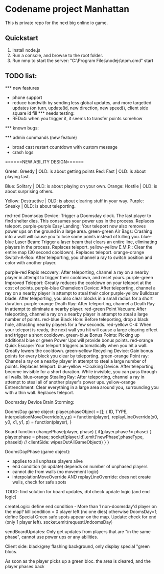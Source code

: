 # Codename project Manhattan

This is private repo for the next big online io game.

## Quickstart

1. Install node.js
2. Run a console, and browse to the root folder.
3. Run nmp to start the server: "C:\Program Files\nodejs\npm.cmd" start

## TODO list:

*** new features
- phone support
- reduce bandwith by sending less global updates, and more targetted updates (on turn, update(id, new direction, new speed)), client side square id fill
*** needs testing:
- REDx4: when you trigger it, it seems to transfer points somehow

*** known bugs:

*** admin commands (new feature)
- broad cast restart countdown with custom message
- crash logs

======NEW ABILITY DESIGN======

Green:	Greedy		| OLD: is about getting points
Red:	Fast		| OLD: is about playing fast.

Blue:	Solitary	| OLD: is about playing on your own.
Orange:	Hostile		| OLD: is about surprising others.

Yellow: Destructive	| OLD: is about clearing stuff in your way.
Purple: Sneaky		| OLD: is about teleporting.



red-red			Doomsday Device: Trigger a Doomsday clock. The last player to find shelter dies. This consumes your power ups in the process. Replaces teleport.
purple-purple	Easy Landing: Your teleport now also removes power ups on the ground in a large area.
green-green		Air Bags: Crashing into a wall will cause you to lose some points instead of killing you.
blue-blue		Laser Beam: Trigger a laser beam that clears an entire line, eliminating players in the process. Replaces teleport.
yellow-yellow 	E.M.P.: Clear the entire map (30 second cooldown). Replaces teleport.
orange-orange	Switch-A-Roo: After teleporting, you channel a ray to switch position and color with another player.

purple-red		Rapid recovery: After teleporting, channel a ray on a nearby player in attempt to trigger their cooldown, and reset yours.
purple-green	Improved Teleport: Greatly reduces the cooldown on your teleport at the cost of points.
purple-blue		Chameleon Device: After teleporting, channel a ray on a nearby player in attempt to steal their color
purple-yellow	Bulldozer blade: After teleporting, you also clear blocks in a small radius for a short duration.
purple-orange	Death Ray: After teleporting, channel a Death Ray in attempt to eliminate a nearby player.
red-green		Point Vacuum: After teleporting, channel a ray on a nearby player in attempt to steal a large number of points. 
red-blue		Black Hole: Before teleporting, drop a black hole, attracting nearby players for a few seconds.
red-yellow		C-4: When your teleport is ready, the next wall you hit will cause a large clearing effect and trigger a short cooldown.
green-blue		Bonus Points: Picking up additional blue or green Power Ups will provide bonus points.
red-orange		Quick Escape: Your teleport triggers automatically when you hit a wall. Greatly lowers the cooldown. 
green-yellow	Recycling Device: Gain bonus points for every block you clear by teleporting.
green-orange	Point ray: Channel a ray on a nearby player in attempt to steal a large number of points. Replaces teleport.
blue-yellow		*Cloaking Device: After teleporting, become invisible for a short duration. While invisible, you can pass through all walls. 
blue-orange		Stealing Ray: After teleporting, channel a ray in attempt to steal all of another player's power ups.
yellow-orange	Entrenchment: Clear everything in a large area around you, surrounding you with a thin wall. Replaces teleport.




Doomsday Device Brain Storming:

DoomsDay game object:
player.phaseObject = [];
{
	ID,
	TYPE,
	interpolationMoveOverride(x,y,p) = function(player),
	replayLineOverride(x0, y0, x1, y1, p) = function(player),
}

Board function changePhase(player, phase) {
	if(player.phase != phase) {
		player.phase = phase;
		socket[player.Id].emit('newPhase',phaseType, phaseId)
		// clientSide: wipesOutAllGameObject()
	}
}

DoomsDayPhase (game object):
 - applies to all unphase players alive
 - end condition (in update) depends on number of unphased players
 - cannot die from walls (no movement logic)
 - interpolationMoveOverride AND replayLineOverride: does not create walls, check for safe spots

TODO: find solution for board updates, dbl check update logic (and end logic)

createLogic:
	define end condition - More than 1 non-doomsday'd player on the map? kill condition = 0 player left (no one dies) otherwise DoomsDay=1;
	define Special Green safe spots appear on the map.
Update: check for end (only 1 player left).
socket.emit(requestUndoomsDay)


sendBoardUpdates:
Only get updates from players that are "in the same phase", cannot use power ups or any abilities.

Client side:
black/grey flashing background, only display special "green blocs.

As soon as the player picks up a green bloc. the area is cleared, and the player phases back
